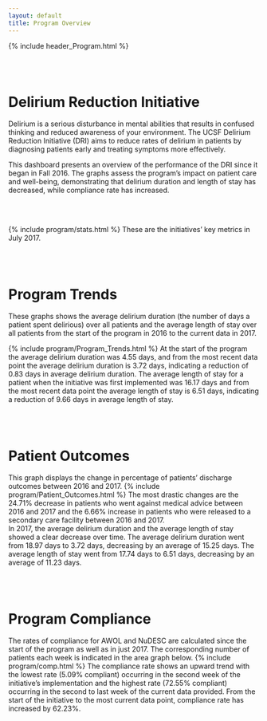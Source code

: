 ```yaml
---
layout: default
title: Program Overview
---
```

{% include header_Program.html %}

<br><br>


# Delirium Reduction Initiative
Delirium is a serious disturbance in mental abilities that results in confused thinking and reduced awareness of your environment.  The UCSF Delirium Reduction Initiative (DRI) aims to reduce rates of delirium in patients by diagnosing patients early and treating symptoms more effectively.

This dashboard presents an overview of the performance of the DRI since it began in Fall 2016.  The graphs assess the program’s impact on patient care and well-being, demonstrating that delirium duration and length of stay has decreased, while compliance rate has increased.

<br><br>

{% include program/stats.html %}
These are the initiatives’ key metrics in July 2017.

<br><br>

# Program Trends

These graphs shows the average delirium duration (the number of days a patient spent delirious) over all patients and the average length of stay over all patients from the start of the program in 2016 to the current data in 2017.

{% include program/Program_Trends.html %}
At the start of the program the average delirium duration was 4.55 days, and from the most recent data point the average delirium duration is 3.72 days, indicating a reduction of 0.83 days in average delirium duration. The average length of stay for a patient  when the initiative was first implemented was 16.17 days and from the most recent data point the average length of stay is 6.51 days, indicating a reduction of 9.66 days in average length of stay.



<br><br>

# Patient Outcomes

This graph displays the change in percentage of patients’ discharge outcomes between 2016 and 2017.
{% include program/Patient_Outcomes.html %}
The  most drastic changes are the 24.71% decrease in patients who went against medical advice between 2016 and 2017 and the 6.66% increase in patients who were released to a secondary care facility between 2016 and 2017.
<br>
In 2017, the average delirium duration and the average length of stay showed a clear decrease over time. The average delirium duration went from 18.97 days to 3.72 days, decreasing by an average of 15.25 days. The average length of stay went from 17.74 days to 6.51 days, decreasing by an average of 11.23 days.


<br><br>

# Program Compliance

The rates of compliance for AWOL and NuDESC are calculated since the start of the program as well as in just 2017. The corresponding number of patients each week is indicated in the area graph below.
{% include program/comp.html %}
The compliance rate shows an upward trend with the lowest rate (5.09% compliant) occurring in the second week of the initiative’s implementation and the highest rate (72.55% compliant) occurring in the second to last week of the current data provided. From the start of the initiative to the most current data point, compliance rate has increased by  62.23%.
